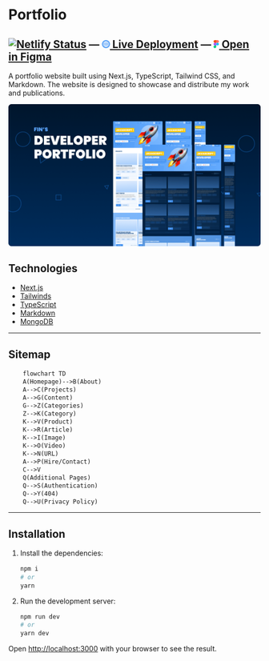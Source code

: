 # Portfolio

## [![Netlify Status](https://api.netlify.com/api/v1/badges/9d9e824a-0954-43cf-92de-9393a1f2f882/deploy-status)](https://app.netlify.com/sites/radiant-choux-7aba5d/deploys) — [![Web Icon](/public/images/web-icon.png) Live Deployment](https://radiant-choux-7aba5d.netlify.app/) — [![Figma Logo](/public/images/figma-icon.png) Open in Figma](https://www.figma.com/file/N3t38qnVsBG5MFeYvP5p4x/FI6-Portfolio-Template-Made-by-Fin?node-id=0-1&t=6hYwn2zwh31VdVat-0)

A portfolio website built using Next.js, TypeScript, Tailwind CSS, and Markdown. The website is designed to showcase and distribute my work and publications.

![Portfolio Thumbnail](/public/images/thumb-min.png)

## Technologies

- [Next.js](http://next.js/)
- [Tailwinds](http://tailwinds.com/)
- [TypeScript](http://typejs.org/)
- [Markdown](http://markdown.org/)
- [MongoDB](http://mongodb.org/)

---

## Sitemap

```mermaid
    flowchart TD
    A(Homepage)-->B(About)
    A-->C(Projects)
    A-->G(Content)
    G-->Z(Categories)
    Z-->K(Category)
    K-->V(Product)
    K-->R(Article)
    K-->I(Image)
    K-->O(Video)
    K-->N(URL)
    A-->P(Hire/Contact)
    C-->V
    Q(Additional Pages)
    Q-->S(Authentication)
    Q-->Y(404)
    Q-->U(Privacy Policy)
```

---

## Installation

1. Install the dependencies:

    ```bash
    npm i
    # or
    yarn
    ```

2. Run the development server:

    ```bash
    npm run dev
    # or
    yarn dev
    ```

Open [http://localhost:3000](http://localhost:3000) with your browser to see the result.
